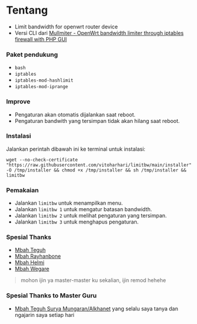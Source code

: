 # Tentang
- Limit bandwidth for openwrt router device
- Versi CLI dari [MulImiter - OpenWrt bandwidth limiter through iptables firewall with PHP GUI](https://github.com/tegohsx/mulimiter)

### Paket pendukung
- `bash`
- `iptables`
- `iptables-mod-hashlimit`
- `iptables-mod-iprange`

### Improve 
- Pengaturan akan otomatis dijalankan saat reboot.
- Pengaturan bandwith yang tersimpan tidak akan hilang saat reboot.

### Instalasi

Jalankan perintah dibawah ini ke terminal untuk instalasi:

```
wget --no-check-certificate "https://raw.githubusercontent.com/vitoharhari/limitbw/main/installer" -O /tmp/installer && chmod +x /tmp/installer && sh /tmp/installer && limitbw
```

### Pemakaian
 
- Jalankan `limitbw` untuk menampilkan menu.
- Jalankan `limitbw 1` untuk mengatur batasan bandwidth.
- Jalankan `limitbw 2` untuk melihat pengaturan yang tersimpan.
- Jalankan `limitbw 3` untuk menghapus pengaturan.

### Spesial Thanks
- [Mbah Teguh](https://github.com/tegohsx)
- [Mbah Rayhanbone](https://github.com/rayhanbone)
- [Mbah Helmi](https://github.com/helmiau)
- [Mbah Wegare](https://github.com/wegare123)

> mohon ijin ya master-master ku sekalian, ijin remod hehehe

### Spesial Thanks to Master Guru
- [Mbah Teguh Surya Mungaran/Alkhanet](https://github.com/alkhanet26)
yang selalu saya tanya dan ngajarin saya setiap hari 


